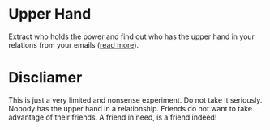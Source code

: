 # Upper Hand

Extract who holds the power and find out who has the upper hand in your relations from your emails ([read more](http://io9.com/to-see-who-holds-the-power-in-your-relationships-check-1630619630)).

# Discliamer

This is just a very limited and nonsense experiment. Do not take it seriously. Nobody has the upper hand in a relationship. Friends do not want to take advantage of their friends. A friend in need, is a friend indeed!
